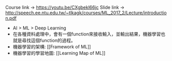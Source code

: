 Course link -> https://youtu.be/CXgbekl66jc
Slide link -> http://speech.ee.ntu.edu.tw/~tlkagk/courses/ML_2017_2/Lecture/introduction.pdf

+ AI > ML > Deep Learning
+ 在各種資料處理中，會有一個function來接收輸入，並輸出結果，機器學習也就是尋找這個function的過程。
+ 機器學習的架構: [[Framework of ML]]
+ 機器學習的學習地圖: [[Learning Map of ML]]

